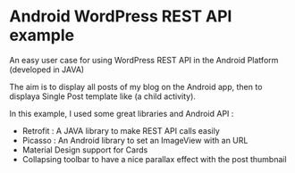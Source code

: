 # Android WordPress REST API example
An easy user case for using WordPress REST API in the Android Platform (developed in JAVA)

The aim is to display all posts of my blog on the Android app, then to displaya Single Post template like (a child activity).

In this example, I used some great libraries and Android API :
  * Retrofit : A JAVA library to make REST API calls easily
  * Picasso : An Android library to set an ImageView with an URL
  * Material Design support for Cards
  * Collapsing toolbar to have a nice parallax effect with the post thumbnail
